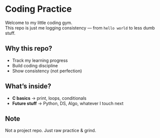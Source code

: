 #  Coding Practice  

Welcome to my little coding gym.  
This repo is just me logging consistency — from `hello world` to less dumb stuff.  

##  Why this repo?  
- Track my learning progress  
- Build coding discipline  
- Show consistency (not perfection)  

##  What’s inside?  
- **C basics** → print, loops, conditionals  
- **Future stuff** → Python, DS, Algo, whatever I touch next  

##  Note  
Not a project repo. Just raw practice & grind. 
